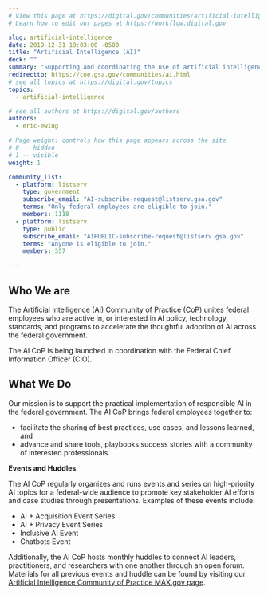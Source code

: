 ```yaml
---
# View this page at https://digital.gov/communities/artificial-intelligence
# Learn how to edit our pages at https://workflow.digital.gov

slug: artificial-intelligence
date: 2019-12-31 19:03:00 -0500
title: "Artificial Intelligence (AI)"
deck: ""
summary: "Supporting and coordinating the use of artificial intelligence technologies in federal agencies."
redirectto: https://coe.gsa.gov/communities/ai.html
# see all topics at https://digital.gov/topics
topics:
  - artificial-intelligence

# see all authors at https://digital.gov/authors
authors:
  - eric-ewing

# Page weight: controls how this page appears across the site
# 0 -- hidden
# 1 -- visible
weight: 1

community_list:
  - platform: listserv
    type: government
    subscribe_email: "AI-subscribe-request@listserv.gsa.gov"
    terms: "Only federal employees are eligible to join."
    members: 1118
  - platform: listserv
    type: public
    subscribe_email: "AIPUBLIC-subscribe-request@listserv.gsa.gov"
    terms: "Anyone is eligible to join."
    members: 357

---
```


## Who We are

The Artificial Intelligence (AI) Community of Practice (CoP) unites federal employees who are active in, or interested in AI policy, technology, standards, and programs to accelerate the thoughtful adoption of AI across the federal government.

The AI CoP is being launched in coordination with the Federal Chief Information Officer (CIO).

## What We Do

Our mission is to support the practical implementation of responsible AI in the federal government. The AI CoP brings federal employees together to:

- facilitate the sharing of best practices, use cases, and lessons learned, and
- advance and share tools, playbooks success stories with a community of interested professionals.

**Events and Huddles**

The AI CoP regularly organizes and runs events and series on high-priority AI topics for a federal-wide audience to promote key stakeholder AI efforts and case studies through presentations. Examples of these events include:

- AI + Acquisition Event Series
- AI + Privacy Event Series
- Inclusive AI Event
- Chatbots Event

Additionally, the AI CoP hosts monthly huddles to connect AI leaders, practitioners, and researchers with one another through an open forum. Materials for all previous events and huddle can be found by visiting our [Artificial Intelligence Community of Practice MAX.gov page](https://community.max.gov/pages/viewpage.action?pageId=2172176006).
